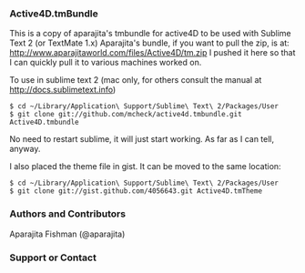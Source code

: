 ### Active4D.tmBundle
This is a copy of aparajita's tmbundle for active4D to be used with Sublime Text 2 (or TextMate 1.x)
Aparajita's bundle, if you want to pull the zip, is at: http://www.aparajitaworld.com/files/Active4D/tm.zip
I pushed it here so that I can quickly pull it to various machines worked on.

To use in sublime text 2 (mac only, for others consult the manual at http://docs.sublimetext.info)

```
$ cd ~/Library/Application\ Support/Sublime\ Text\ 2/Packages/User
$ git clone git://github.com/mcheck/active4d.tmbundle.git Active4D.tmbundle
```

No need to restart sublime, it will just start working.  As far as I can tell, anyway.

I also placed the theme file in gist.  It can be moved to the same location:
```
$ cd ~/Library/Application\ Support/Sublime\ Text\ 2/Packages/User
$ git clone git://gist.github.com/4056643.git Active4D.tmTheme
```

### Authors and Contributors
Aparajita Fishman (@aparajita)

### Support or Contact
